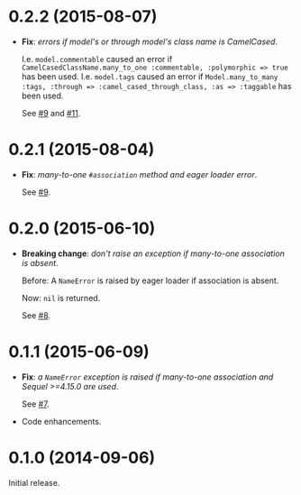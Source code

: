 # 0.2.2 (2015-08-07)

* **Fix**: *errors if model's or through model's class name is CamelCased*.

  I.e. `model.commentable` caused an error if `CamelCasedClassName.many_to_one :commentable, :polymorphic => true` has been used.
  I.e. `model.tags` caused an error if `Model.many_to_many :tags, :through => :camel_cased_through_class, :as => :taggable` has been used.

  See [#9](https://github.com/jackdempsey/sequel_polymorphic/issues/9)
  and [#11](https://github.com/jackdempsey/sequel_polymorphic/issues/11).

# 0.2.1 (2015-08-04)

* **Fix**: *many-to-one `#association` method and eager loader error*.

  See [#9](https://github.com/jackdempsey/sequel_polymorphic/issues/9).

# 0.2.0 (2015-06-10)

* **Breaking change**: *don't raise an exception if many-to-one association is absent*.

  Before: A `NameError` is raised by eager loader if association is absent.

  Now: `nil` is returned.

  See [#8](https://github.com/jackdempsey/sequel_polymorphic/issues/8).

# 0.1.1 (2015-06-09)

* **Fix**: *a `NameError` exception is raised if many-to-one association and Sequel >=4.15.0 are used*.

  See [#7](https://github.com/jackdempsey/sequel_polymorphic/issues/7).

* Code enhancements.

# 0.1.0 (2014-09-06)

Initial release.
